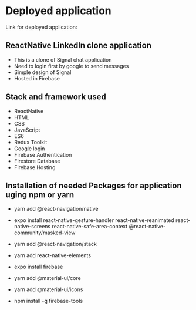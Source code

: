 # Deployed application
Link for deployed application: 

## ReactNative LinkedIn clone application
* This is a clone of Signal chat application
* Need to login first by google to send messages
* Simple design of Signal
* Hosted in Firebase

## Stack and framework used
* ReactNative
* HTML
* CSS
* JavaScript
* ES6
* Redux Toolkit
* Google login
* Firebase Authentication
* Firestore Database
* Firebase Hosting

## Installation of needed Packages for application uging npm or yarn
* yarn add @react-navigation/native
* expo install react-native-gesture-handler react-native-reanimated react-native-screens react-native-safe-area-context @react-native-community/masked-view
* yarn add @react-navigation/stack
* yarn add react-native-elements
* expo install firebase

* yarn add @material-ui/core
* yarn add @material-ui/icons
* npm install -g firebase-tools